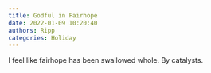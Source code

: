 ```yaml
---
title: Godful in Fairhope
date: 2022-01-09 10:20:40
authors: Ripp
categories: Holiday
---
```


 I feel like fairhope has been swallowed whole.
By catalysts.